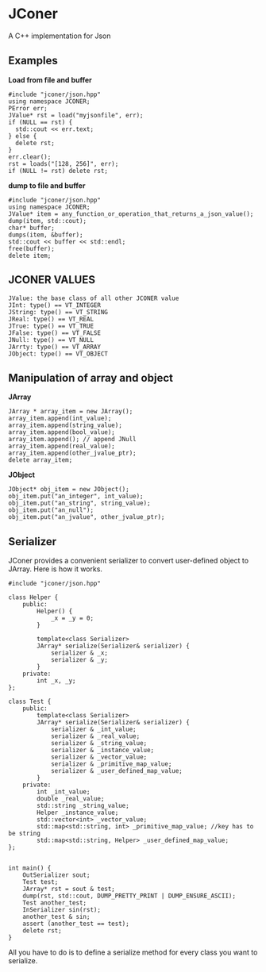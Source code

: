 JConer
======

A C++ implementation for Json

Examples
------
**Load from file and buffer**
```
#include "jconer/json.hpp"
using namespace JCONER;
PError err;
JValue* rst = load("myjsonfile", err);
if (NULL == rst) {
  std::cout << err.text;
} else {
  delete rst;
}
err.clear();
rst = loads("[128, 256]", err);
if (NULL != rst) delete rst;
```

**dump to file and buffer**
```
#include "jconer/json.hpp"
using namespace JCONER;
JValue* item = any_function_or_operation_that_returns_a_json_value();
dump(item, std::cout);
char* buffer;
dumps(item, &buffer);
std::cout << buffer << std::endl;
free(buffer);
delete item;
```
JCONER VALUES
------
```
JValue: the base class of all other JCONER value
JInt: type() == VT_INTEGER
JString: type() == VT_STRING
JReal: type() == VT_REAL
JTrue: type() == VT_TRUE
JFalse: type() == VT_FALSE
JNull: type() == VT_NULL
JArrty: type() == VT_ARRAY
JObject: type() == VT_OBJECT
```
Manipulation of array and object
------
**JArray**
```
JArray * array_item = new JArray();
array_item.append(int_value);
array_item.append(string_value);
array_item.append(bool_value);
array_item.append(); // append JNull
array_item.append(real_value);
array_item.append(other_jvalue_ptr);
delete array_item;
```
**JObject**
```
JObject* obj_item = new JObject();
obj_item.put("an_integer", int_value);
obj_item.put("an_string", string_value);
obj_item.put("an_null");
obj_item.put("an_jvalue", other_jvalue_ptr);
```
Serializer
------
JConer provides a convenient serializer to convert user-defined object to JArray. Here is how it works.
```
#include "jconer/json.hpp"

class Helper {
    public:
        Helper() {
            _x = _y = 0;
        }

        template<class Serializer>
        JArray* serialize(Serializer& serializer) {
            serializer & _x;
            serializer & _y;
        }
    private:
        int _x, _y;
};

class Test {
    public:
        template<class Serializer>
        JArray* serialize(Serializer& serializer) {
            serializer & _int_value;
            serializer & _real_value;
            serializer & _string_value;
            serializer & _instance_value;
            serializer & _vector_value;
            serializer & _primitive_map_value;
            serializer & _user_defined_map_value;
        }
    private:
        int _int_value;
        double _real_value;
        std::string _string_value;
        Helper _instance_value;
        std::vector<int> _vector_value;
        std::map<std::string, int> _primitive_map_value; //key has to be string
        std::map<std::string, Helper> _user_defined_map_value;
};


int main() {
    OutSerializer sout;
    Test test;
    JArray* rst = sout & test;
    dump(rst, std::cout, DUMP_PRETTY_PRINT | DUMP_ENSURE_ASCII);
    Test another_test;
    InSerializer sin(rst);
    another_test & sin;
    assert (another_test == test);
    delete rst;
}
```
All you have to do is to define a serialize method for every class you want to serialize.
